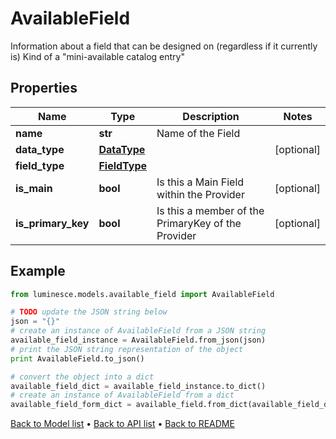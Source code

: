 # AvailableField

Information about a field that can be designed on (regardless if it currently is)  Kind of a \"mini-available catalog entry\"

## Properties
Name | Type | Description | Notes
------------ | ------------- | ------------- | -------------
**name** | **str** | Name of the Field | 
**data_type** | [**DataType**](DataType.md) |  | [optional] 
**field_type** | [**FieldType**](FieldType.md) |  | 
**is_main** | **bool** | Is this a Main Field within the Provider | [optional] 
**is_primary_key** | **bool** | Is this a member of the PrimaryKey of the Provider | [optional] 

## Example

```python
from luminesce.models.available_field import AvailableField

# TODO update the JSON string below
json = "{}"
# create an instance of AvailableField from a JSON string
available_field_instance = AvailableField.from_json(json)
# print the JSON string representation of the object
print AvailableField.to_json()

# convert the object into a dict
available_field_dict = available_field_instance.to_dict()
# create an instance of AvailableField from a dict
available_field_form_dict = available_field.from_dict(available_field_dict)
```
[Back to Model list](../README.md#documentation-for-models) &#8226; [Back to API list](../README.md#documentation-for-api-endpoints) &#8226; [Back to README](../README.md)



